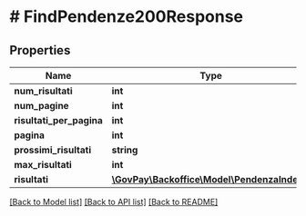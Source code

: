 # # FindPendenze200Response

## Properties

Name | Type | Description | Notes
------------ | ------------- | ------------- | -------------
**num_risultati** | **int** |  | [optional]
**num_pagine** | **int** |  | [optional]
**risultati_per_pagina** | **int** |  | [optional]
**pagina** | **int** |  | [optional]
**prossimi_risultati** | **string** |  | [optional]
**max_risultati** | **int** |  | [optional]
**risultati** | [**\GovPay\Backoffice\Model\PendenzaIndex[]**](PendenzaIndex.md) |  |

[[Back to Model list]](../../README.md#models) [[Back to API list]](../../README.md#endpoints) [[Back to README]](../../README.md)
